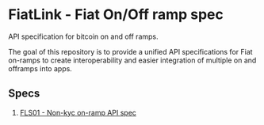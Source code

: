 # FiatLink - Fiat On/Off ramp spec 
API specification for bitcoin on and off ramps. 

The goal of this repository is to provide a unified API specifications for Fiat on-ramps to create interoperability and easier integration of multiple on and offramps into apps.

## Specs
1. [FLS01 - Non-kyc on-ramp API spec](./FLS01/README.md)
